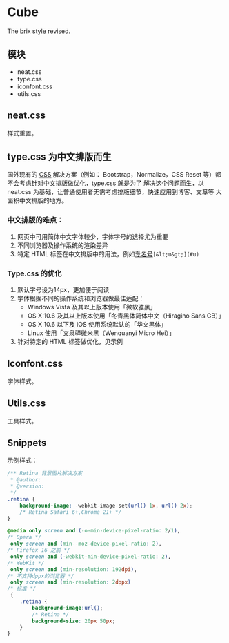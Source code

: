 # Cube

The brix style revised.

## 模块

- neat.css
- type.css
- iconfont.css
- utils.css

## neat.css

样式重置。

## type.css 为中文排版而生

国外现有的 <abbr title="Cascading Style Sheets">CSS</abbr> 解决方案（例如：
Bootstrap，Normalize，CSS Reset 等）都不会考虑针对中文排版做优化，type.css 就是为了
解决这个问题而生，以 neat.css 为基础，让普通使用者无需考虑排版细节，快速应用到博客、文章等
大面积中文排版的地方。

### 中文排版的难点：

1. 网页中可用简体中文字体较少，字体字号的选择尤为重要
2. 不同浏览器及操作系统的渲染差异
3. 特定 HTML 标签在中文排版中的用法，例如<u>专名号</u>`[&lt;u&gt;](#u)`

### Type.css 的优化

1. 默认字号设为14px，更加便于阅读
2. 字体根据不同的操作系统和浏览器做最佳适配：
   * Windows Vista 及其以上版本使用「微软雅黑」
   * OS X 10.6 及其以上版本使用「冬青黑体简体中文（Hiragino Sans GB）」
   * OS X 10.6 以下及 iOS 使用系统默认的「华文黑体」
   * Linux 使用「文泉驿微米黑（Wenquanyi Micro Hei）」
3. 针对特定的 HTML 标签做优化，见示例

## Iconfont.css

字体样式。

## Utils.css

工具样式。

## Snippets

示例样式：

```css
/** Retina 背景图片解决方案
 * @author:
 * @version:
 */
.retina {
    background-image: -webkit-image-set(url() 1x, url() 2x);
    /* Retina Safari 6+,Chrome 21+ */
}

@media only screen and (-o-min-device-pixel-ratio: 2/1),
/* Opera */
 only screen and (min--moz-device-pixel-ratio: 2),
/* Firefox 16 之前 */
 only screen and (-webkit-min-device-pixel-ratio: 2),
/* WebKit */
 only screen and (min-resolution: 192dpi),
/* 不支持dppx的浏览器 */
 only screen and (min-resolution: 2dppx)
/* 标准 */
 {
    .retina {
        background-image:url();
        /* Retina */
        background-size: 20px 50px;
    }
}
```